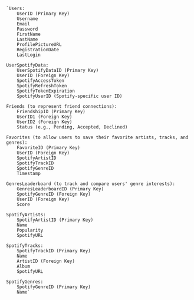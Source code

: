     `Users:
        UserID (Primary Key)
        Username
        Email
        Password
        FirstName
        LastName
        ProfilePictureURL
        RegistrationDate
        LastLogin

    UserSpotifyData:
        UserSpotifyDataID (Primary Key)
        UserID (Foreign Key)
        SpotifyAccessToken
        SpotifyRefreshToken
        SpotifyTokenExpiration
        SpotifyUserID (Spotify-specific user ID)

    Friends (to represent friend connections):
        FriendshipID (Primary Key)
        UserID1 (Foreign Key)
        UserID2 (Foreign Key)
        Status (e.g., Pending, Accepted, Declined)

    Favorites (to allow users to save their favorite artists, tracks, and genres):
        FavoriteID (Primary Key)
        UserID (Foreign Key)
        SpotifyArtistID
        SpotifyTrackID
        SpotifyGenreID
        Timestamp

    GenresLeaderboard (to track and compare users' genre interests):
        GenresLeaderboardID (Primary Key)
        SpotifyGenreID (Foreign Key)
        UserID (Foreign Key)
        Score

    SpotifyArtists:
        SpotifyArtistID (Primary Key)
        Name
        Popularity
        SpotifyURL

    SpotifyTracks:
        SpotifyTrackID (Primary Key)
        Name
        ArtistID (Foreign Key)
        Album
        SpotifyURL

    SpotifyGenres:
        SpotifyGenreID (Primary Key)
        Name`